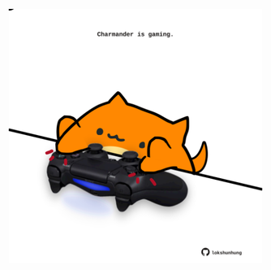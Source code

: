 <!-- built at 14/07/2025, 01:28:46 UTC -->
<p align="center">
  <img width="500" height="500" src="./ReadmeImage.svg">
</p>
